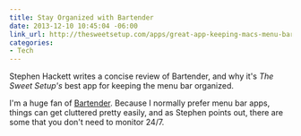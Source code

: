 ```yaml
---
title: Stay Organized with Bartender
date: 2013-12-10 10:45:04 -06:00
link_url: http://thesweetsetup.com/apps/great-app-keeping-macs-menu-bar-organized/
categories:
- Tech
---
```


Stephen Hackett writes a concise review of Bartender, and why it's *The Sweet Setup's* best app for keeping the menu bar organized.

I'm a huge fan of [Bartender](http://www.macbartender.com/). Because I normally prefer menu bar apps, things can get cluttered pretty easily, and as Stephen points out, there are some that you don't need to monitor 24/7.
